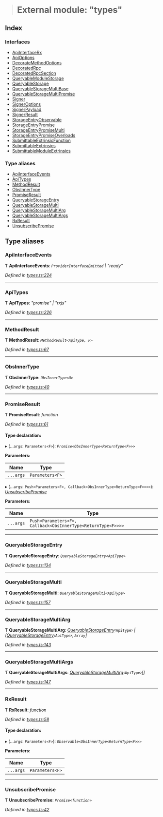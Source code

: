 > # External module: "types"

## Index

### Interfaces

* [ApiInterfaceRx](../interfaces/_types_.apiinterfacerx.md)
* [ApiOptions](../interfaces/_types_.apioptions.md)
* [DecorateMethodOptions](../interfaces/_types_.decoratemethodoptions.md)
* [DecoratedRpc](../interfaces/_types_.decoratedrpc.md)
* [DecoratedRpcSection](../interfaces/_types_.decoratedrpcsection.md)
* [QueryableModuleStorage](../interfaces/_types_.queryablemodulestorage.md)
* [QueryableStorage](../interfaces/_types_.queryablestorage.md)
* [QueryableStorageMultiBase](../interfaces/_types_.queryablestoragemultibase.md)
* [QueryableStorageMultiPromise](../interfaces/_types_.queryablestoragemultipromise.md)
* [Signer](../interfaces/_types_.signer.md)
* [SignerOptions](../interfaces/_types_.signeroptions.md)
* [SignerPayload](../interfaces/_types_.signerpayload.md)
* [SignerResult](../interfaces/_types_.signerresult.md)
* [StorageEntryObservable](../interfaces/_types_.storageentryobservable.md)
* [StorageEntryPromise](../interfaces/_types_.storageentrypromise.md)
* [StorageEntryPromiseMulti](../interfaces/_types_.storageentrypromisemulti.md)
* [StorageEntryPromiseOverloads](../interfaces/_types_.storageentrypromiseoverloads.md)
* [SubmittableExtrinsicFunction](../interfaces/_types_.submittableextrinsicfunction.md)
* [SubmittableExtrinsics](../interfaces/_types_.submittableextrinsics.md)
* [SubmittableModuleExtrinsics](../interfaces/_types_.submittablemoduleextrinsics.md)

### Type aliases

* [ApiInterfaceEvents](_types_.md#apiinterfaceevents)
* [ApiTypes](_types_.md#apitypes)
* [MethodResult](_types_.md#methodresult)
* [ObsInnerType](_types_.md#obsinnertype)
* [PromiseResult](_types_.md#promiseresult)
* [QueryableStorageEntry](_types_.md#queryablestorageentry)
* [QueryableStorageMulti](_types_.md#queryablestoragemulti)
* [QueryableStorageMultiArg](_types_.md#queryablestoragemultiarg)
* [QueryableStorageMultiArgs](_types_.md#queryablestoragemultiargs)
* [RxResult](_types_.md#rxresult)
* [UnsubscribePromise](_types_.md#unsubscribepromise)

## Type aliases

###  ApiInterfaceEvents

Ƭ **ApiInterfaceEvents**: *`ProviderInterfaceEmitted` | "ready"*

*Defined in [types.ts:224](https://github.com/polkadot-js/api/blob/e70f26d/packages/api/src/types.ts#L224)*

___

###  ApiTypes

Ƭ **ApiTypes**: *"promise" | "rxjs"*

*Defined in [types.ts:226](https://github.com/polkadot-js/api/blob/e70f26d/packages/api/src/types.ts#L226)*

___

###  MethodResult

Ƭ **MethodResult**: *`MethodResult<ApiType, F>`*

*Defined in [types.ts:67](https://github.com/polkadot-js/api/blob/e70f26d/packages/api/src/types.ts#L67)*

___

###  ObsInnerType

Ƭ **ObsInnerType**: *`ObsInnerType<O>`*

*Defined in [types.ts:40](https://github.com/polkadot-js/api/blob/e70f26d/packages/api/src/types.ts#L40)*

___

###  PromiseResult

Ƭ **PromiseResult**: *function*

*Defined in [types.ts:61](https://github.com/polkadot-js/api/blob/e70f26d/packages/api/src/types.ts#L61)*

#### Type declaration:

▸ (...`args`: `Parameters<F>`): *`Promise<ObsInnerType<ReturnType<F>>>`*

**Parameters:**

Name | Type |
------ | ------ |
`...args` | `Parameters<F>` |

▸ (...`args`: `Push<Parameters<F>, Callback<ObsInnerType<ReturnType<F>>>>`): *[UnsubscribePromise](_types_.md#unsubscribepromise)*

**Parameters:**

Name | Type |
------ | ------ |
`...args` | `Push<Parameters<F>, Callback<ObsInnerType<ReturnType<F>>>>` |

___

###  QueryableStorageEntry

Ƭ **QueryableStorageEntry**: *`QueryableStorageEntry<ApiType>`*

*Defined in [types.ts:134](https://github.com/polkadot-js/api/blob/e70f26d/packages/api/src/types.ts#L134)*

___

###  QueryableStorageMulti

Ƭ **QueryableStorageMulti**: *`QueryableStorageMulti<ApiType>`*

*Defined in [types.ts:157](https://github.com/polkadot-js/api/blob/e70f26d/packages/api/src/types.ts#L157)*

___

###  QueryableStorageMultiArg

Ƭ **QueryableStorageMultiArg**: *[QueryableStorageEntry](_types_.md#queryablestorageentry)‹*`ApiType`*› | [[QueryableStorageEntry](_types_.md#queryablestorageentry)‹*`ApiType`*›, `Array`]*

*Defined in [types.ts:143](https://github.com/polkadot-js/api/blob/e70f26d/packages/api/src/types.ts#L143)*

___

###  QueryableStorageMultiArgs

Ƭ **QueryableStorageMultiArgs**: *[QueryableStorageMultiArg](_types_.md#queryablestoragemultiarg)‹*`ApiType`*›[]*

*Defined in [types.ts:147](https://github.com/polkadot-js/api/blob/e70f26d/packages/api/src/types.ts#L147)*

___

###  RxResult

Ƭ **RxResult**: *function*

*Defined in [types.ts:58](https://github.com/polkadot-js/api/blob/e70f26d/packages/api/src/types.ts#L58)*

#### Type declaration:

▸ (...`args`: `Parameters<F>`): *`Observable<ObsInnerType<ReturnType<F>>>`*

**Parameters:**

Name | Type |
------ | ------ |
`...args` | `Parameters<F>` |

___

###  UnsubscribePromise

Ƭ **UnsubscribePromise**: *`Promise<function>`*

*Defined in [types.ts:42](https://github.com/polkadot-js/api/blob/e70f26d/packages/api/src/types.ts#L42)*